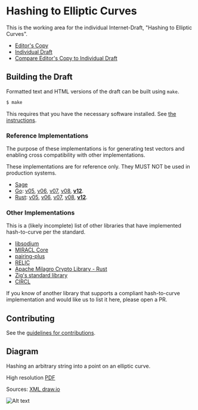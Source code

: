 # Hashing to Elliptic Curves

This is the working area for the individual Internet-Draft, "Hashing to Elliptic Curves".

* [Editor's Copy](https://cfrg.github.io/draft-irtf-cfrg-hash-to-curve/#go.draft-irtf-cfrg-hash-to-curve.html)
* [Individual Draft](https://tools.ietf.org/html/draft-irtf-cfrg-hash-to-curve)
* [Compare Editor's Copy to Individual Draft](https://cfrg.github.io/draft-irtf-cfrg-hash-to-curve/#go.draft-irtf-cfrg-hash-to-curve.diff)

## Building the Draft

Formatted text and HTML versions of the draft can be built using `make`.

```sh
$ make
```

This requires that you have the necessary software installed.  See
[the instructions](https://github.com/martinthomson/i-d-template/blob/master/doc/SETUP.md).

### Reference Implementations

The purpose of these implementations is for generating test vectors and enabling cross compatibility with other implementations.

These implementations are for reference only. They MUST NOT be used in production systems.

 - [Sage](https://github.com/cfrg/draft-irtf-cfrg-hash-to-curve/tree/master/poc)
 - [Go](https://github.com/armfazh/h2c-go-ref): 
     [v05](https://github.com/armfazh/h2c-go-ref/tree/v5.0.0), 
     [v06](https://github.com/armfazh/h2c-go-ref/tree/v6.0.0), 
     [v07](https://github.com/armfazh/h2c-go-ref/tree/v7.0.0), 
     [v08](https://github.com/armfazh/h2c-go-ref/tree/v8.0.0),
     **[v12](https://github.com/armfazh/h2c-go-ref/tree/v12.0.0)**.
 - [Rust](https://github.com/armfazh/h2c-rust-ref):
     [v05](https://github.com/armfazh/h2c-rust-ref/tree/v5.0.0),
     [v06](https://github.com/armfazh/h2c-rust-ref/tree/v6.0.0),
     [v07](https://github.com/armfazh/h2c-rust-ref/tree/v7.0.0),
     [v08](https://github.com/armfazh/h2c-rust-ref/tree/v8.0.0),
     **[v12](https://github.com/armfazh/h2c-rust-ref/tree/v12.0.0)**.

### Other Implementations

This is a (likely incomplete) list of other libraries that have implemented hash-to-curve per the standard.

 - [libsodium](https://github.com/jedisct1/libsodium)
 - [MIRACL Core](https://github.com/miracl/core)
 - [pairing-plus](https://github.com/algorand/pairing-plus)
 - [RELIC](https://github.com/relic-toolkit/relic)
 - [Apache Milagro Crypto Library - Rust](https://github.com/apache/incubator-milagro-crypto-rust)
 - [Zig's standard library](https://ziglang.org)
 - [CIRCL](https://github.com/cloudflare/circl/)

If you know of another library that supports a compliant hash-to-curve implementation and would like us to list it here, please open a PR.

## Contributing

See the
[guidelines for contributions](https://github.com/cfrg/draft-irtf-cfrg-hash-to-curve/blob/master/CONTRIBUTING.md).

## Diagram

Hashing an arbitrary string into a point on an elliptic curve.

High resolution [PDF](./drawings/diag.pdf)

Sources: [XML draw.io](./drawings/diag.xml)


![Alt text](drawings/diag.png)
